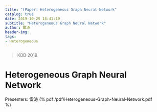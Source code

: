 ```yaml
---
title: "[Paper] Heterogeneous Graph Neural Network"
catalog: true
date: 2019-10-29 18:41:19
subtitle: "Heterogeneous Graph Neural Network"
author: 雷涛
header-img:
tags:
- Heterogeneous
---
```

> KDD 2019. 

# Heterogeneous Graph Neural Network
Presenters: 雷涛
{% pdf /pdf/Heterogeneous-Graph-Neural-Network.pdf %}
